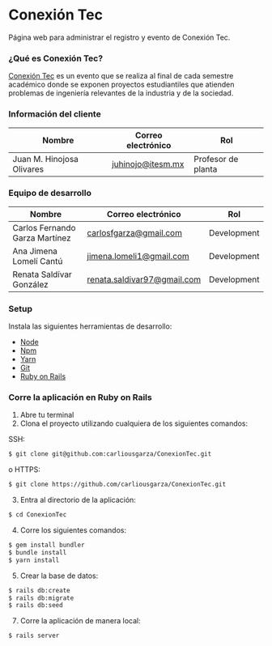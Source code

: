 # Conexión Tec
Página web para administrar el registro y evento de Conexión Tec.

### ¿Qué es Conexión Tec?
[Conexión Tec](https://conexiontec.mty.itesm.mx/) es un evento que se realiza al final de cada semestre académico donde se exponen proyectos estudiantiles que atienden problemas de ingeniería relevantes de la industria y de la sociedad.

### Información del cliente
| Nombre                    | Correo electrónico| Rol                |
| ------------------------- | ----------------- | ------------------ |
| Juan M. Hinojosa Olivares | juhinojo@itesm.mx | Profesor de planta |

### Equipo de desarrollo
| Nombre                         | Correo electrónico          | Rol         |
| ------------------------------ | --------------------------- | ----------- |
| Carlos Fernando Garza Martínez | carlosfgarza@gmail.com      | Development |
| Ana Jimena Lomelí Cantú        | jimena.lomeli1@gmail.com    | Development |
| Renata Saldívar González       | renata.saldivar97@gmail.com | Development |

### Setup
Instala las siguientes herramientas de desarrollo:
- [Node](https://nodejs.org/es/download/)
- [Npm](https://www.npmjs.com/get-npm)
- [Yarn](https://classic.yarnpkg.com/en/docs/install/#mac-stable)
- [Git](https://git-scm.com/downloads)
- [Ruby on Rails](https://guides.rubyonrails.org/v6.0/getting_started.html)

### Corre la aplicación en Ruby on Rails
1. Abre tu terminal
2. Clona el proyecto utilizando cualquiera de los siguientes comandos:

SSH:
```bash
$ git clone git@github.com:carliousgarza/ConexionTec.git
```
  
o HTTPS:
```bash
$ git clone https://github.com/carliousgarza/ConexionTec.git
```
3. Entra al directorio de la aplicación:
```bash
$ cd ConexionTec
```
4. Corre los siguientes comandos:
```bash
$ gem install bundler
$ bundle install
$ yarn install
```
5. Crear la base de datos:
```bash
$ rails db:create
$ rails db:migrate
$ rails db:seed
```
7. Corre la aplicación de manera local:
```bash
$ rails server
```
